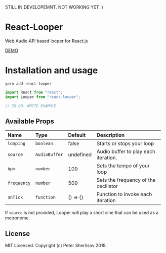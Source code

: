 STILL IN DEVELOPEMNT. NOT WORKING YET :)

# React-Looper

Web Audio API based looper for React.js

[DEMO](looper-shmooper.com)

# Installation and usage

```
yarn add react-looper
```

```ts
import React from "react";
import Looper from "react-looper";

// TO DO: WRITE EXAPMLE
```

## Available Props

| Name        | Type          | Default   | Description                          |
| :---------- | :------------ | :-------- | :----------------------------------- |
| `looping`   | `boolean`     | false     | Starts or stops your loop            |
| `source`    | `AudioBuffer` | undefined | Audio buffer to play each iteration. |
| `bpm`       | `number`      | 100       | Sets the tempo of your loop          |
| `frequency` | `number`      | 500       | Sets the frequency of the oscillator |
| `onTick`    | `function`    | () => {}  | Function to invoke each iteration    |

If `source` is not provided, Looper will play a short sine that can be used as a metronome.

## License

MIT Licensed. Copyright (c) Peter Sherhsov 2018.
